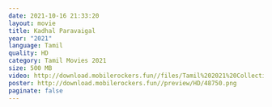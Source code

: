 ```yaml
---
date: 2021-10-16 21:33:20
layout: movie
title: Kadhal Paravaigal
year: "2021"
language: Tamil
quality: HD
category: Tamil Movies 2021
size: 500 MB
video: http://download.mobilerockers.fun//files/Tamil%202021%20Collection/Kadhal%20Paravaigal%20(2021)/Kadhal%20Paravaigal%20(2021)%20Full%20Movies/Kadhal%20Paravaigal%20(2021)%20HDRip/Kadhal%20Paravaigal%20(2021)%20HDRip%20Single%20Part.mp4
poster: http://download.mobilerockers.fun//preview/HD/48750.png
paginate: false
---
```

